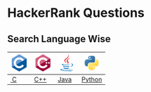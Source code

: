 # HackerRank Questions

## Search Language Wise 
|[<img src="https://raw.githubusercontent.com/devicons/devicon/master/icons/c/c-original.svg" alt="c" width="40" height="40"/> </a>](https://github.com/C-a-thing/Code-Insight/blob/main/HackerRank/C/C.md)|[<img src="https://raw.githubusercontent.com/devicons/devicon/master/icons/cplusplus/cplusplus-original.svg" alt="cplusplus" width="40" height="40"/> </a>](https://github.com/C-a-thing/Code-Insight/blob/main/HackerRank/C%2B%2B/C%2B%2B.md)|[<img src="https://raw.githubusercontent.com/devicons/devicon/master/icons/java/java-original.svg" alt="java" width="40" height="40"/> </a>](https://github.com/C-a-thing/Code-Insight/blob/main/HackerRank/JAVA/JAVA.md)|[<img src="https://raw.githubusercontent.com/devicons/devicon/master/icons/python/python-original.svg" alt="python" width="40" height="40"/> </a>](https://github.com/C-a-thing/Code-Insight/blob/main/HackerRank/PYTHON/Python.md)|
|---|---|---|---|
|[$~$C](https://github.com/C-a-thing/Code-Insight/blob/main/HackerRank/C/C.md)|[C++](https://github.com/C-a-thing/Code-Insight/blob/main/HackerRank/C%2B%2B/C%2B%2B.md)|[Java](https://github.com/C-a-thing/Code-Insight/blob/main/HackerRank/JAVA/JAVA.md)|[Python](https://github.com/C-a-thing/Code-Insight/blob/main/HackerRank/PYTHON/Python.md)|


<!-- ## Questions on Hackerrank

| Qu no | Title       |  Language   | Tags |      | Time   | Space  | Difficulty  |     | Approach    | 
| --    | ----------- | ----------- | ---  | ---- | -----  |  ---   | ----------- | --- | ----------- |
| 1     | -----       | ----------- | [Array](./Arrays/Arrays_README.md) |
| 2     | ----        | -->
